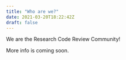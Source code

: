 ```yaml
---
title: "Who are we?"
date: 2021-03-20T18:22:42Z
draft: false
---
```



We are the Research Code Review Community!

More info is coming soon.
